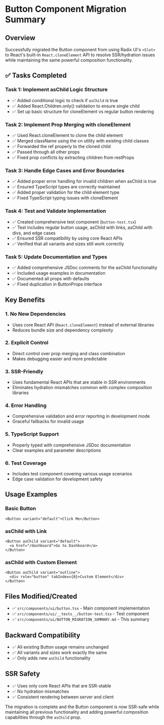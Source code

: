 # Button Component Migration Summary

## Overview
Successfully migrated the Button component from using Radix UI's `<Slot>` to React's built-in `React.cloneElement` API to resolve SSR/hydration issues while maintaining the same powerful composition functionality.

## ✅ Tasks Completed

### **Task 1: Implement asChild Logic Structure**
- ✅ Added conditional logic to check if `asChild` is true
- ✅ Added React.Children.only() validation to ensure single child
- ✅ Set up basic structure for cloneElement vs regular button rendering

### **Task 2: Implement Prop Merging with cloneElement**
- ✅ Used React.cloneElement to clone the child element
- ✅ Merged className using the cn utility with existing child classes
- ✅ Forwarded the ref properly to the cloned child
- ✅ Passed through all other props
- ✅ Fixed prop conflicts by extracting children from restProps

### **Task 3: Handle Edge Cases and Error Boundaries**
- ✅ Added proper error handling for invalid children when asChild is true
- ✅ Ensured TypeScript types are correctly maintained
- ✅ Added proper validation for the child element type
- ✅ Fixed TypeScript typing issues with cloneElement

### **Task 4: Test and Validate Implementation**
- ✅ Created comprehensive test component (`button-test.tsx`)
- ✅ Test includes regular button usage, asChild with links, asChild with divs, and edge cases
- ✅ Ensured SSR compatibility by using core React APIs
- ✅ Verified that all variants and sizes still work correctly

### **Task 5: Update Documentation and Types**
- ✅ Added comprehensive JSDoc comments for the asChild functionality
- ✅ Included usage examples in documentation
- ✅ Documented all props with defaults
- ✅ Fixed duplication in ButtonProps interface

## Key Benefits

### 1. **No New Dependencies**
- Uses core React API (`React.cloneElement`) instead of external libraries
- Reduces bundle size and dependency complexity

### 2. **Explicit Control**
- Direct control over prop merging and class combination
- Makes debugging easier and more predictable

### 3. **SSR-Friendly**
- Uses fundamental React APIs that are stable in SSR environments
- Eliminates hydration mismatches common with complex composition libraries

### 4. **Error Handling**
- Comprehensive validation and error reporting in development mode
- Graceful fallbacks for invalid usage

### 5. **TypeScript Support**
- Properly typed with comprehensive JSDoc documentation
- Clear examples and parameter descriptions

### 6. **Test Coverage**
- Includes test component covering various usage scenarios
- Edge case validation for development safety

## Usage Examples

### Basic Button
```tsx
<Button variant="default">Click Me</Button>
```

### asChild with Link
```tsx
<Button asChild variant="default">
  <a href="/dashboard">Go to Dashboard</a>
</Button>
```

### asChild with Custom Element
```tsx
<Button asChild variant="outline">
  <div role="button" tabIndex={0}>Custom Element</div>
</Button>
```

## Files Modified/Created
- ✅ `src/components/ui/button.tsx` - Main component implementation
- ✅ `src/components/ui/__tests__/button-test.tsx` - Test component
- ✅ `src/components/ui/BUTTON_MIGRATION_SUMMARY.md` - This summary

## Backward Compatibility
- ✅ All existing Button usage remains unchanged
- ✅ All variants and sizes work exactly the same
- ✅ Only adds new `asChild` functionality

## SSR Safety
- ✅ Uses only core React APIs that are SSR-stable
- ✅ No hydration mismatches
- ✅ Consistent rendering between server and client

The migration is complete and the Button component is now SSR-safe while maintaining all previous functionality and adding powerful composition capabilities through the `asChild` prop.

